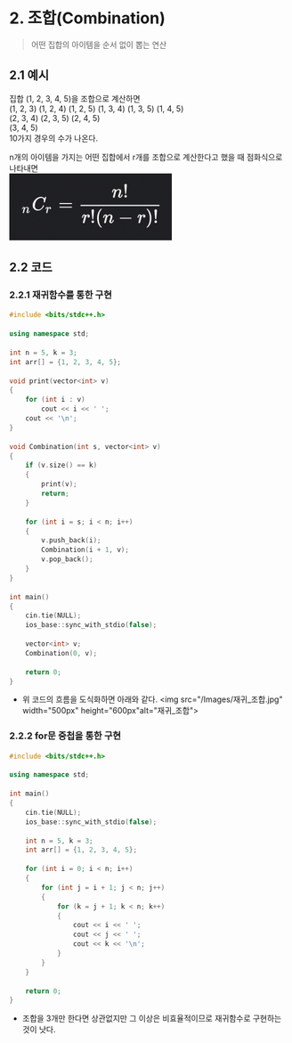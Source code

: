 # 2. 조합(Combination)   
> 어떤 집합의 아이템을 순서 없이 뽑는 연산   
   
## 2.1 예시   
집합 (1, 2, 3, 4, 5)을 조합으로 계산하면   
(1, 2, 3) (1, 2, 4) (1, 2, 5) (1, 3, 4) (1, 3, 5) (1, 4, 5)   
(2, 3, 4) (2, 3, 5) (2, 4, 5)   
(3, 4, 5)   
10가지 경우의 수가 나온다.  

n개의 아이템을 가지는 어떤 집합에서 r개를 조합으로 계산한다고 했을 때 점화식으로 나타내면   
<img src="/Images/조합점화식.png" alt="조합점화식"></img><br/>

## 2.2 코드
### 2.2.1 재귀함수를 통한 구현
```c++
#include <bits/stdc++.h>

using namespace std;

int n = 5, k = 3;
int arr[] = {1, 2, 3, 4, 5};

void print(vector<int> v)
{
    for (int i : v)
        cout << i << ' ';
    cout << '\n';
}

void Combination(int s, vector<int> v)
{
    if (v.size() == k)
    {
        print(v);
        return;
    }

    for (int i = s; i < n; i++)
    {
        v.push_back(i);
        Combination(i + 1, v);
        v.pop_back();
    }
}

int main()
{
    cin.tie(NULL);
    ios_base::sync_with_stdio(false);

    vector<int> v;
    Combination(0, v);

    return 0;
}
```
- 위 코드의 흐름을 도식화하면 아래와 같다.
<img src="/Images/재귀_조합.jpg" width="500px" height="600px"alt="재귀_조합"></img><br/>

### 2.2.2 for문 중첩을 통한 구현
```c++
#include <bits/stdc++.h>

using namespace std;

int main()
{
    cin.tie(NULL);
    ios_base::sync_with_stdio(false);

    int n = 5, k = 3;
    int arr[] = {1, 2, 3, 4, 5};

    for (int i = 0; i < n; i++)
    {
        for (int j = i + 1; j < n; j++)
        {
            for (k = j + 1; k < n; k++)
            {
                cout << i << ' ';
                cout << j << ' ';
                cout << k << '\n';
            }
        }
    }

    return 0;
}
```
- 조합을 3개만 한다면 상관없지만 그 이상은 비효율적이므로 재귀함수로 구현하는 것이 낫다.
